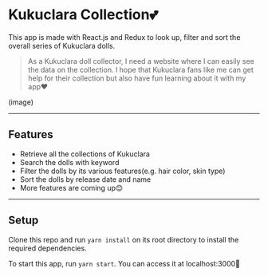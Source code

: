 
Kukuclara Collection💕
======================

This app is made with React.js and Redux to look up, filter and sort the overall series of Kukuclara dolls.
> As a Kukuclara doll collector, I need a website where I can easily see the data on the collection. I hope that Kukuclara fans like me can get help for their collection but also have fun learning about it with my app❤

(image)

---

## Features
- Retrieve all the collections of Kukuclara
- Search the dolls with keyword
- Filter the dolls by its various features(e.g. hair color, skin type)
- Sort the dolls by release date and name
- More features are coming up😊

---

## Setup
Clone this repo and run `yarn install` on its root directory to install the required dependencies.

To start this app, run `yarn start`. You can access it at localhost:3000🎈
